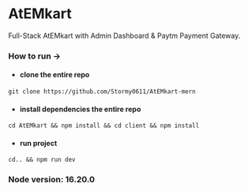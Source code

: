 # AtEMkart
Full-Stack AtEMkart with Admin Dashboard & Paytm Payment Gateway.

### How to run ->

- #### clone the entire repo
```cli
git clone https://github.com/Stormy0611/AtEMkart-mern
```
- #### install dependencies the entire repo
```cli
cd AtEMkart && npm install && cd client && npm install
```
- #### run project
```cli
cd.. && npm run dev
```
### Node version: 16.20.0
